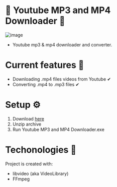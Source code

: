 # 🎵 Youtube MP3 and MP4 Downloader 🎵
![image](https://upload.wikimedia.org/wikipedia/commons/thumb/9/90/Logo_of_YouTube_%282013-2015%29.svg/668px-Logo_of_YouTube_%282013-2015%29.svg.png)
- Youtube mp3 & mp4 downloader and converter. 

# Current features 📝
- Downloading .mp4 files videos from Youtube ✔
- Converting .mp4  to .mp3 files ✔

# Setup ⚙️
1. Download [here](https://github.com/MariuszM-PL/Youtube-MP3-and-MP4-Downloader/releases/download/youtube/Youtube.MP3.and.MP4.Downloader.zip)
2. Unzip archive
3. Run Youtube MP3 and MP4 Downloader.exe

# Techonologies 📙
Project is created with:
- libvideo (aka VideoLibrary)
- FFmpeg
